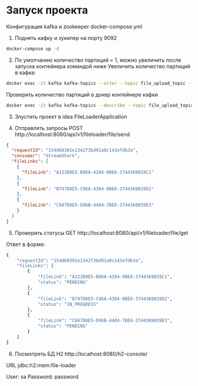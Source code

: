 # Запуск проекта

Конфигурация kafka и zookeeper docker-compose.yml
1. Поднять кафку и зукипер на порту 9092
```bash
docker-compose up -d
```
2. По умолчанию количество партиций = 1, можно увеличить после запуска контейнера командой ниже 
Увеличить количество партиций в кафка:
```bash
docker exec -it kafka kafka-topics --alter --topic file_upload_topic --partitions 20 --bootstrap-server localhost:9092
```


Проверить количество партиций в докер контейнере кафки
```bash
docker exec -it kafka kafka-topics --describe --topic file_upload_topic --bootstrap-server localhost:9092
```

3. Зпустить проект в idea FileLoaderApplication

4. Отправлять запросы POST http://localhost:8080/api/v1/fileloader/file/send


```json
{
  "requestId": "154d68301e1342f3bd91a0c143efdb3a",
  "consumer": "StreamShark",
  "fileLinks": [
    {
      "fileLink": "A123D0E5-B96A-4204-9BE6-3744369019C1"
    },
    {
      "fileLink": "B747D0E5-C96A-4304-8BE6-3744369029D2"
    },
    {
      "fileLink": "C847D0E5-D96B-4404-7BE6-3744369039E3"
    }
  ]
}

```


5. Проверить статусы 
GET http://localhost:8080/api/v1/fileloader/file/get

Ответ в форме:

```bash
{
    "requestId": "154d68301e1342f3bd91a0c143efdb3a",
    "fileLinks": [
        {
            "fileLink": "A123D0E5-B96A-4204-9BE6-3744369019C1",
            "status": "PENDING"
        },
        {
            "fileLink": "B747D0E5-C96A-4304-8BE6-3744369029D2",
            "status": "IN_PROGRESS"
        },
        {
            "fileLink": "C847D0E5-D96B-4404-7BE6-3744369039E3",
            "status": "PENDING"
        }
    ]
}


```

6. Посмотреть БД H2
   http://localhost:8080/h2-console/

URL jdbc:h2:mem:file-loader

User: sa
Password: password


